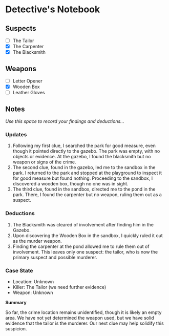 # Detective's Notebook

## Suspects
- [ ] The Tailor
- [x] The Carpenter
- [x] The Blacksmith

## Weapons
- [ ] Letter Opener
- [x] Wooden Box
- [ ] Leather Gloves

## Notes
*Use this space to record your findings and deductions...*

### Updates
1. Following my first clue, I searched the park for good measure, even though it pointed directly to the gazebo. The park was empty, with no objects or evidence. At the gazebo, I found the blacksmith but no weapon or signs of the crime.
2. The second clue, found in the gazebo, led me to the sandbox in the park. I returned to the park and stopped at the playground to inspect it for good measure but found nothing. Proceeding to the sandbox, I discovered a wooden box, though no one was in sight.
3. The third clue, found in the sandbox, directed me to the pond in the park. There, I found the carpenter but no weapon, ruling them out as a suspect.

### Deductions
1. The Blacksmith was cleared of involvement after finding him in the Gazebo.
2. Upon discovering the Wooden Box in the sandbox, I quickly ruled it out as the murder weapon.
3. Finding the carpenter at the pond allowed me to rule them out of involvement. This leaves only one suspect: the tailor, who is now the primary suspect and possible murderer.

### Case State
- Location: Unknown
- Killer: The Tailor (we need further evidence)
- Weapon: Unknown

**Summary**

So far, the crime location remains unidentified, though it is likely an empty area. We have not yet determined the weapon used, but we have solid evidence that the tailor is the murderer. Our next clue may help solidify this suspicion.

